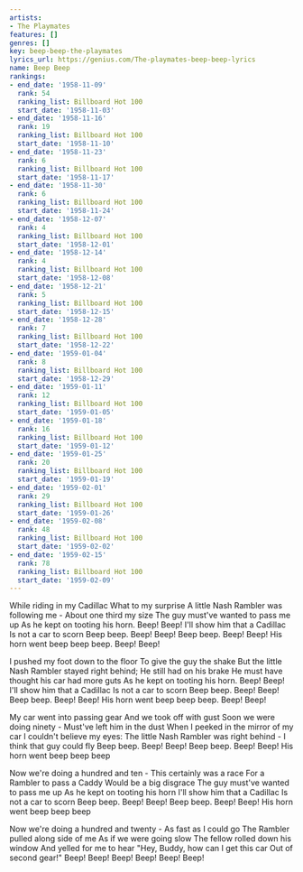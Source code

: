 ```yaml
---
artists:
- The Playmates
features: []
genres: []
key: beep-beep-the-playmates
lyrics_url: https://genius.com/The-playmates-beep-beep-lyrics
name: Beep Beep
rankings:
- end_date: '1958-11-09'
  rank: 54
  ranking_list: Billboard Hot 100
  start_date: '1958-11-03'
- end_date: '1958-11-16'
  rank: 19
  ranking_list: Billboard Hot 100
  start_date: '1958-11-10'
- end_date: '1958-11-23'
  rank: 6
  ranking_list: Billboard Hot 100
  start_date: '1958-11-17'
- end_date: '1958-11-30'
  rank: 6
  ranking_list: Billboard Hot 100
  start_date: '1958-11-24'
- end_date: '1958-12-07'
  rank: 4
  ranking_list: Billboard Hot 100
  start_date: '1958-12-01'
- end_date: '1958-12-14'
  rank: 4
  ranking_list: Billboard Hot 100
  start_date: '1958-12-08'
- end_date: '1958-12-21'
  rank: 5
  ranking_list: Billboard Hot 100
  start_date: '1958-12-15'
- end_date: '1958-12-28'
  rank: 7
  ranking_list: Billboard Hot 100
  start_date: '1958-12-22'
- end_date: '1959-01-04'
  rank: 8
  ranking_list: Billboard Hot 100
  start_date: '1958-12-29'
- end_date: '1959-01-11'
  rank: 12
  ranking_list: Billboard Hot 100
  start_date: '1959-01-05'
- end_date: '1959-01-18'
  rank: 16
  ranking_list: Billboard Hot 100
  start_date: '1959-01-12'
- end_date: '1959-01-25'
  rank: 20
  ranking_list: Billboard Hot 100
  start_date: '1959-01-19'
- end_date: '1959-02-01'
  rank: 29
  ranking_list: Billboard Hot 100
  start_date: '1959-01-26'
- end_date: '1959-02-08'
  rank: 48
  ranking_list: Billboard Hot 100
  start_date: '1959-02-02'
- end_date: '1959-02-15'
  rank: 78
  ranking_list: Billboard Hot 100
  start_date: '1959-02-09'
---
```

While riding in my Cadillac
What to my surprise
A little Nash Rambler was following me -
About one third my size
The guy must've wanted to pass me up
As he kept on tooting his horn. Beep! Beep!
I'll show him that a Cadillac
Is not a car to scorn
Beep beep. Beep! Beep! Beep beep. Beep! Beep!
His horn went beep beep beep. Beep! Beep!

I pushed my foot down to the floor
To give the guy the shake
But the little Nash Rambler stayed right behind;
He still had on his brake
He must have thought his car had more guts
As he kept on tooting his horn. Beep! Beep!
I'll show him that a Cadillac
Is not a car to scorn
Beep beep. Beep! Beep! Beep beep. Beep! Beep!
His horn went beep beep beep. Beep! Beep!

My car went into passing gear
And we took off with gust
Soon we were doing ninety -
Must've left him in the dust
When I peeked in the mirror of my car
I couldn't believe my eyes:
The little Nash Rambler was right behind -
I think that guy could fly
Beep beep. Beep! Beep! Beep beep. Beep! Beep!
His horn went beep beep beep

Now we're doing a hundred and ten -
This certainly was a race
For a Rambler to pass a Caddy
Would be a big disgrace
The guy must've wanted to pass me up
As he kept on tooting his horn
I'll show him that a Cadillac
Is not a car to scorn
Beep beep. Beep! Beep! Beep beep. Beep! Beep!
His horn went beep beep beep

Now we're doing a hundred and twenty -
As fast as I could go
The Rambler pulled along side of me
As if we were going slow
The fellow rolled down his window
And yelled for me to hear
"Hey, Buddy, how can I get this car
Out of second gear!"
Beep! Beep! Beep! Beep! Beep! Beep!
